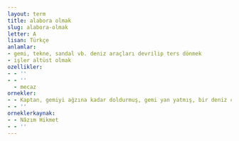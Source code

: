 ```yaml
---
layout: term
title: alabora olmak
slug: alabora-olmak
letter: A
lisan: Türkçe
anlamlar:
- gemi, tekne, sandal vb. deniz araçları devrilip ters dönmek
- işler altüst olmak
ozellikler:
- - ''
- - ''
  - mecaz
ornekler:
- - Kaptan, gemiyi ağzına kadar doldurmuş, gemi yan yatmış, bir deniz çalkantısıyla alabora olmuş.
- - ''
orneklerkaynak:
- - Nâzım Hikmet
- - ''
---
```

